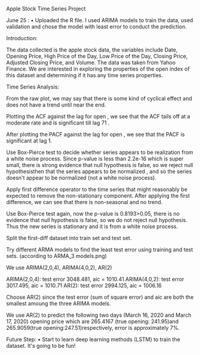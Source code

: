 Apple Stock Time Series Project

June 25 : • Uploaded the R file. I used ARIMA models to train the data, used validation and chose the model with least error to conduct the prediction.

Introduction:

The data collected is the apple stock data, the variables include Date, Opening Price, High Price of the Day, Low Price of the Day, Closing Price, Adjusted Closing Price, and Volume. The data was taken from Yahoo Finance. We are interested in exploring the properties of the open index of this dataset and determining if it has any time series properties.

Time Series Analysis:

From the raw plot, we may say that there is some kind of cyclical effect and does not have a trend until near the end.

Plotting the ACF against the lag for open , we see that the ACF tails off at a moderate rate and is significant till lag 71 .

After plotting the PACF against the lag for open , we see that the PACF is significant at lag 1.

Use Box-Pierce test to decide whether series appears to be realization from a white noise process. Since p-value is less than 2.2e-16 which is super small,  there is strong evidence that null hypothesis is false, so we reject null hypothesisthen that the series appears to be normalized , and so the series doesn't appear to be normalized (not a white noise process).

Apply first difference operator to the time series that might reasonably be expected to remove the non-stationary component. After applying the first difference, we can see that there is non-seasonal and no trend.

Use Box-Pierce test again, now the p-value is 0.8193>0.05, there is no evidence that null hypothesis is false, so we do not reject null hypothesis. Thus the new series is stationary and it is from a white noise process.

Split the first-diff dataset into train set and test set.

Try different ARMA models to find the least test error using training and test sets. (according to ARMA_3 models.png)

We use ARIMA(2,0,4), ARIMA(4,0,2), AR(2)

ARIMA(2,0,4): test error 3048.481, aic = 1010.41
ARIMA(4,0,2): test error 3017.495, aic = 1010.71 
AR(2):        test error 2994.125, aic = 1006.16

Choose AR(2) since the test error (sum of square error) and aic are both the smallest amoung the three ARIMA models.

We use AR(2) to predict the following two days (March 16, 2020 and March 17, 2020) opening price which are 265.4167 (true opening: 241.95)and 265.9059(true opening:247.51)respectively, error is approximately 7%.



Future Step: • Start to learn deep learning methods (LSTM) to train the dataset. It's going to be fun!
